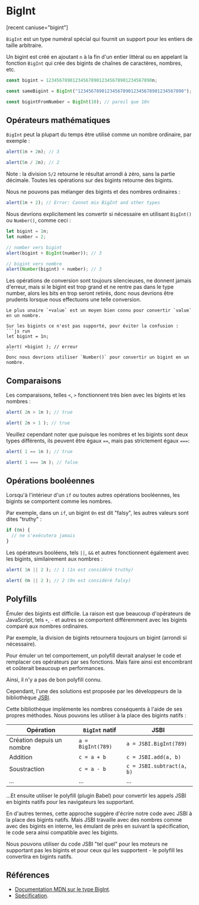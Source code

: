 # BigInt

[recent caniuse="bigint"]

`BigInt` est un type numéral spécial qui fournit un support pour les entiers de taille arbitraire.

Un bigint est créé en ajoutant `n` à la fin d'un entier littéral ou en appelant la fonction `BigInt` qui crée des bigints de chaînes de caractères, nombres, etc.

```js
const bigint = 1234567890123456789012345678901234567890n;

const sameBigint = BigInt("1234567890123456789012345678901234567890");

const bigintFromNumber = BigInt(10); // pareil que 10n
```

## Opérateurs mathématiques

`BigInt` peut la plupart du temps être utilisé comme un nombre ordinaire, par exemple :

```js run
alert(1n + 2n); // 3

alert(5n / 2n); // 2
```

Note : la division `5/2` retourne le résultat arrondi à zéro, sans la partie décimale. Toutes les opérations sur des bigints retourne des bigints.

Nous ne pouvons pas mélanger des bigints et des nombres ordinaires :

```js run
alert(1n + 2); // Error: Cannot mix BigInt and other types
```

Nous devrions explicitement les convertir si nécessaire en utilisant `BigInt()` ou `Number()`, comme ceci :

```js run
let bigint = 1n;
let number = 2;

// nomber vers bigint
alert(bigint + BigInt(number)); // 3

// bigint vers nombre
alert(Number(bigint) + number); // 3
```

Les opérations de conversion sont toujours silencieuses, ne donnent jamais d'erreur, mais si le bigint est trop grand et ne rentre pas dans le type number, alors les bits en trop seront retirés, donc nous devrions être prudents lorsque nous effectuons une telle conversion.

````smart header="Le plus unaire n'est pas supporté sur les bigints"
Le plus unaire `+value` est un moyen bien connu pour convertir `value` en un nombre.

Sur les bigints ce n'est pas supporté, pour éviter la confusion :
```js run
let bigint = 1n;

alert( +bigint ); // erreur
```
Donc nous devrions utiliser `Number()` pour convertir un bigint en un nombre.
````

## Comparaisons

Les comparaisons, telles `<`, `>` fonctionnent très bien avec les bigints et les nombres :

```js run
alert( 2n > 1n ); // true

alert( 2n > 1 ); // true
```

Veuillez cependant noter que puisque les nombres et les bigints sont deux types différents, ils peuvent être égaux `==`, mais pas strictement égaux `===`:

```js run
alert( 1 == 1n ); // true

alert( 1 === 1n ); // false
```

## Opérations booléennes

Lorsqu'à l'intérieur d'un `if` ou toutes autres opérations booléennes, les bigints se comportent comme les nombres.

Par exemple, dans un `if`, un bigint `0n` est dit "falsy", les autres valeurs sont dites "truthy" :

```js run
if (0n) {
  // ne s'exécutera jamais
}
```

Les opérateurs booléens, tels `||`, `&&` et autres fonctionnent également avec les bigints, similairement aux nombres :

```js run
alert( 1n || 2 ); // 1 (1n est considéré truthy)

alert( 0n || 2 ); // 2 (0n est considéré falsy)
```

## Polyfills

Émuler des bigints est difficile. La raison est que beaucoup d'opérateurs de JavaScript, tels `+`, `-` et autres se comportent différemment avec les bigints comparé aux nombres ordinaires.

Par exemple, la division de bigints retournera toujours un bigint (arrondi si nécessaire).

Pour émuler un tel comportement, un polyfill devrait analyser le code et remplacer ces opérateurs par ses fonctions. Mais faire ainsi est encombrant et coûterait beaucoup en performances.

Ainsi, il n'y a pas de bon polyfill connu.

Cependant, l'une des solutions est proposée par les développeurs de la bibliothèque [JSBI](https://github.com/GoogleChromeLabs/jsbi).

Cette bibliothèque implémente les nombres conséquents à l'aide de ses propres méthodes. Nous pouvons les utiliser à la place des bigints natifs :

| Opération | `BigInt` natif | JSBI |
|-----------|-----------------|------|
| Création depuis un nombre | `a = BigInt(789)` | `a = JSBI.BigInt(789)` |
| Addition | `c = a + b` | `c = JSBI.add(a, b)` |
| Soustraction	| `c = a - b` | `c = JSBI.subtract(a, b)` |
| ... | ... | ... |

...Et ensuite utiliser le polyfill (plugin Babel) pour convertir les appels JSBI en bigints natifs pour les navigateurs les supportant.

En d'autres termes, cette approche suggère d'écrire notre code avec JSBI à la place des bigints natifs. Mais JSBI travaille avec des nombres comme avec des bigints en interne, les émulant de près en suivant la spécification, le code sera ainsi compatible avec les bigints.

Nous pouvons utiliser du code JSBI "tel quel" pour les moteurs ne supportant pas les bigints et pour ceux qui les supportent - le polyfill les convertira en bigints natifs.

## Références

- [Documentation MDN sur le type BigInt](https://developer.mozilla.org/fr/docs/Web/JavaScript/Reference/Objets_globaux/BigInt).
- [Spécification](https://tc39.es/ecma262/#sec-bigint-objects).
